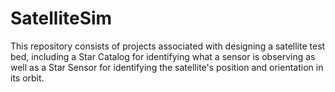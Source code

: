 # SatelliteSim
This repository consists of projects associated with designing a satellite test bed, including a Star Catalog for identifying what a sensor is observing as well as a Star Sensor for identifying the satellite's position and orientation in its orbit.
